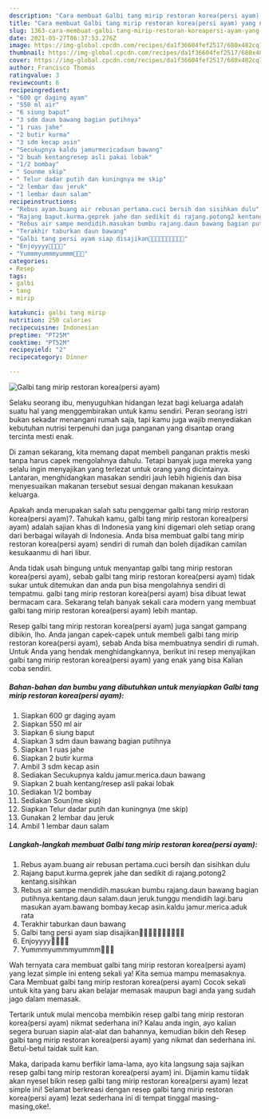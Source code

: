 ```yaml
---
description: "Cara membuat Galbi tang mirip restoran korea(persi ayam) yang nikmat Untuk Jualan"
title: "Cara membuat Galbi tang mirip restoran korea(persi ayam) yang nikmat Untuk Jualan"
slug: 1363-cara-membuat-galbi-tang-mirip-restoran-koreapersi-ayam-yang-nikmat-untuk-jualan
date: 2021-05-27T06:37:53.276Z
image: https://img-global.cpcdn.com/recipes/da1f36604fef2517/680x482cq70/galbi-tang-mirip-restoran-koreapersi-ayam-foto-resep-utama.jpg
thumbnail: https://img-global.cpcdn.com/recipes/da1f36604fef2517/680x482cq70/galbi-tang-mirip-restoran-koreapersi-ayam-foto-resep-utama.jpg
cover: https://img-global.cpcdn.com/recipes/da1f36604fef2517/680x482cq70/galbi-tang-mirip-restoran-koreapersi-ayam-foto-resep-utama.jpg
author: Francisco Thomas
ratingvalue: 3
reviewcount: 6
recipeingredient:
- "600 gr daging ayam"
- "550 ml air"
- "6 siung baput"
- "3 sdm daun bawang bagian putihnya"
- "1 ruas jahe"
- "2 butir kurma"
- "3 sdm kecap asin"
- "Secukupnya kaldu jamurmericadaun bawang"
- "2 buah kentangresep asli pakai lobak"
- "1/2 bombay"
- " Sounme skip"
- " Telur dadar putih dan kuningnya me skip"
- "2 lembar dau jeruk"
- "1 lembar daun salam"
recipeinstructions:
- "Rebus ayam.buang air rebusan pertama.cuci bersih dan sisihkan dulu"
- "Rajang baput.kurma.geprek jahe dan sedikit di rajang.potong2 kentang.sisihkan"
- "Rebus air sampe mendidih.masukan bumbu rajang.daun bawang bagian putihnya.kentang.daun salam.daun jeruk.tunggu mendidih lagi.baru masukan ayam.bawang bombay.kecap asin.kaldu jamur.merica.aduk rata"
- "Terakhir taburkan daun bawang"
- "Galbi tang persi ayam siap disajikan🤗🤗🤗🤗😉🤤🤤🤤🤤🤤"
- "Enjoyyyy🤤🤤🤤🤤"
- "Yummmyummmyummm🤤🤤🤤"
categories:
- Resep
tags:
- galbi
- tang
- mirip

katakunci: galbi tang mirip 
nutrition: 250 calories
recipecuisine: Indonesian
preptime: "PT25M"
cooktime: "PT52M"
recipeyield: "2"
recipecategory: Dinner

---
```



![Galbi tang mirip restoran korea(persi ayam)](https://img-global.cpcdn.com/recipes/da1f36604fef2517/680x482cq70/galbi-tang-mirip-restoran-koreapersi-ayam-foto-resep-utama.jpg)

Selaku seorang ibu, menyuguhkan hidangan lezat bagi keluarga adalah suatu hal yang menggembirakan untuk kamu sendiri. Peran seorang istri bukan sekadar menangani rumah saja, tapi kamu juga wajib menyediakan kebutuhan nutrisi terpenuhi dan juga panganan yang disantap orang tercinta mesti enak.

Di zaman  sekarang, kita memang dapat membeli panganan praktis meski tanpa harus capek mengolahnya dahulu. Tetapi banyak juga mereka yang selalu ingin menyajikan yang terlezat untuk orang yang dicintainya. Lantaran, menghidangkan masakan sendiri jauh lebih higienis dan bisa menyesuaikan makanan tersebut sesuai dengan makanan kesukaan keluarga. 



Apakah anda merupakan salah satu penggemar galbi tang mirip restoran korea(persi ayam)?. Tahukah kamu, galbi tang mirip restoran korea(persi ayam) adalah sajian khas di Indonesia yang kini digemari oleh setiap orang dari berbagai wilayah di Indonesia. Anda bisa membuat galbi tang mirip restoran korea(persi ayam) sendiri di rumah dan boleh dijadikan camilan kesukaanmu di hari libur.

Anda tidak usah bingung untuk menyantap galbi tang mirip restoran korea(persi ayam), sebab galbi tang mirip restoran korea(persi ayam) tidak sukar untuk ditemukan dan anda pun bisa mengolahnya sendiri di tempatmu. galbi tang mirip restoran korea(persi ayam) bisa dibuat lewat bermacam cara. Sekarang telah banyak sekali cara modern yang membuat galbi tang mirip restoran korea(persi ayam) lebih mantap.

Resep galbi tang mirip restoran korea(persi ayam) juga sangat gampang dibikin, lho. Anda jangan capek-capek untuk membeli galbi tang mirip restoran korea(persi ayam), sebab Anda bisa membuatnya sendiri di rumah. Untuk Anda yang hendak menghidangkannya, berikut ini resep menyajikan galbi tang mirip restoran korea(persi ayam) yang enak yang bisa Kalian coba sendiri.

<!--inarticleads1-->

##### Bahan-bahan dan bumbu yang dibutuhkan untuk menyiapkan Galbi tang mirip restoran korea(persi ayam):

1. Siapkan 600 gr daging ayam
1. Siapkan 550 ml air
1. Siapkan 6 siung baput
1. Siapkan 3 sdm daun bawang bagian putihnya
1. Siapkan 1 ruas jahe
1. Siapkan 2 butir kurma
1. Ambil 3 sdm kecap asin
1. Sediakan Secukupnya kaldu jamur.merica.daun bawang
1. Siapkan 2 buah kentang/resep asli pakai lobak
1. Sediakan 1/2 bombay
1. Sediakan  Soun(me skip)
1. Siapkan  Telur dadar putih dan kuningnya (me skip)
1. Gunakan 2 lembar dau jeruk
1. Ambil 1 lembar daun salam




<!--inarticleads2-->

##### Langkah-langkah membuat Galbi tang mirip restoran korea(persi ayam):

1. Rebus ayam.buang air rebusan pertama.cuci bersih dan sisihkan dulu
1. Rajang baput.kurma.geprek jahe dan sedikit di rajang.potong2 kentang.sisihkan
1. Rebus air sampe mendidih.masukan bumbu rajang.daun bawang bagian putihnya.kentang.daun salam.daun jeruk.tunggu mendidih lagi.baru masukan ayam.bawang bombay.kecap asin.kaldu jamur.merica.aduk rata
1. Terakhir taburkan daun bawang
1. Galbi tang persi ayam siap disajikan🤗🤗🤗🤗😉🤤🤤🤤🤤🤤
1. Enjoyyyy🤤🤤🤤🤤
1. Yummmyummmyummm🤤🤤🤤




Wah ternyata cara membuat galbi tang mirip restoran korea(persi ayam) yang lezat simple ini enteng sekali ya! Kita semua mampu memasaknya. Cara Membuat galbi tang mirip restoran korea(persi ayam) Cocok sekali untuk kita yang baru akan belajar memasak maupun bagi anda yang sudah jago dalam memasak.

Tertarik untuk mulai mencoba membikin resep galbi tang mirip restoran korea(persi ayam) nikmat sederhana ini? Kalau anda ingin, ayo kalian segera buruan siapin alat-alat dan bahannya, kemudian bikin deh Resep galbi tang mirip restoran korea(persi ayam) yang nikmat dan sederhana ini. Betul-betul taidak sulit kan. 

Maka, daripada kamu berfikir lama-lama, ayo kita langsung saja sajikan resep galbi tang mirip restoran korea(persi ayam) ini. Dijamin kamu tiidak akan nyesel bikin resep galbi tang mirip restoran korea(persi ayam) lezat simple ini! Selamat berkreasi dengan resep galbi tang mirip restoran korea(persi ayam) lezat sederhana ini di tempat tinggal masing-masing,oke!.

